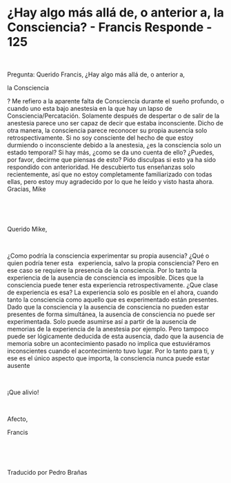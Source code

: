 # ¿Hay algo más allá de, o anterior a, la Consciencia? - Francis Responde - 125



&nbsp;






Pregunta: Querido Francis, &iquest;Hay algo m&aacute;s all&aacute; de, o anterior a, 







la Consciencia




? Me refiero a la aparente falta de Consciencia durante el sue&ntilde;o profundo, o cuando uno esta bajo anestesia en la que hay un lapso de Consciencia/Percataci&oacute;n. Solamente despu&eacute;s de despertar o de salir de la anestesia parece uno ser capaz de decir que estaba inconsciente. Dicho de otra manera, la consciencia parece reconocer su propia ausencia solo retrospectivamente. Si no soy consciente del hecho de que estoy durmiendo o inconsciente debido a la anestesia, &iquest;es la consciencia solo un estado temporal? Si hay m&aacute;s, &iquest;como se da uno cuenta de ello? &iquest;Puedes, por favor, decirme que piensas de esto? Pido disculpas si esto ya ha sido respondido con anterioridad. He descubierto tus ense&ntilde;anzas solo recientemente, as&iacute; que no estoy completamente familiarizado con todas ellas, pero estoy muy agradecido por lo que he le&iacute;do y visto hasta ahora. Gracias, Mike











&nbsp;






















&nbsp;
















Querido Mike,



















&nbsp;
















&iquest;Como podr&iacute;a la consciencia experimentar su propia ausencia? &iquest;Qu&eacute; o quien podr&iacute;a tener esta 
&nbsp;
experiencia, salvo la propia consciencia? Pero en ese caso se requiere la presencia de la consciencia. Por lo tanto la experiencia de la ausencia de consciencia es imposible. Dices que la consciencia puede tener esta experiencia retrospectivamente. &iquest;Que clase de experiencia es esa? La experiencia solo es posible en el ahora, cuando tanto la consciencia como aquello que es experimentado est&aacute;n presentes. Dado que la consciencia y la ausencia de consciencia no pueden estar presentes de forma simult&aacute;nea, la ausencia de consciencia no puede ser experimentada. Solo puede asumirse as&iacute; a partir de la ausencia de memorias de la experiencia de la anestesia por ejemplo. Pero tampoco puede ser l&oacute;gicamente deducida de esta ausencia, dado que la ausencia de memoria sobre un acontecimiento pasado no implica que estuvi&eacute;ramos inconscientes cuando el acontecimiento tuvo lugar. Por lo tanto para ti, y ese es el &uacute;nico aspecto que importa, la consciencia nunca puede estar ausente



















&nbsp;
















&iexcl;Que alivio!



















&nbsp;
















Afecto,


















Francis














&nbsp;






















&nbsp;
















Traducido por Pedro Bra&ntilde;as


















